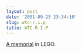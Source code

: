 ```yaml
---
layout: post
date: '2001-09-23 23:34:10'
slug: wtc-r.i.p
title: WTC R.I.P
---
```


[A memorial](http://www.ericharshbarger.org/lego/nyc_skyline.html) in LEGO.
